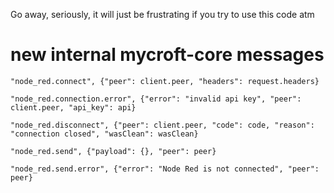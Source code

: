 Go away, seriously, it will just be frustrating if you try to use this code atm


# new internal mycroft-core messages

    "node_red.connect", {"peer": client.peer, "headers": request.headers}

    "node_red.connection.error", {"error": "invalid api key", "peer": client.peer, "api_key": api}

    "node_red.disconnect", {"peer": client.peer, "code": code, "reason": "connection closed", "wasClean": wasClean}

    "node_red.send", {"payload": {}, "peer": peer}

    "node_red.send.error", {"error": "Node Red is not connected", "peer": peer}